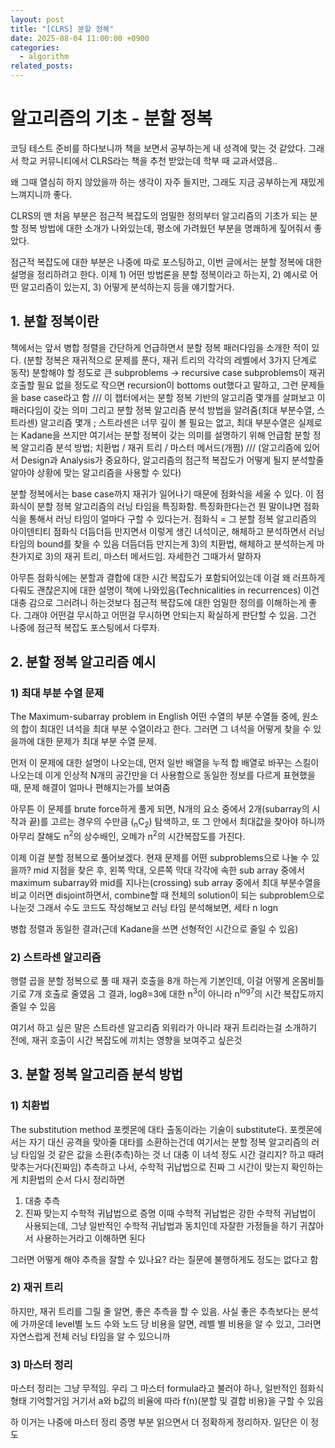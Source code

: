 ```yaml
---
layout: post
title: "[CLRS] 분할 정복"
date: 2025-08-04 11:00:00 +0900
categories:
  - algorithm
related_posts:
---
```


# 알고리즘의 기초 - 분할 정복

<!-- 부제목이 있다면 작성 -->

코딩 테스트 준비를 하다보니까 책을 보면서 공부하는게 내 성격에 맞는 것 같았다.
그래서 학교 커뮤니티에서 CLRS라는 책을 추천 받았는데 학부 때 교과서였음..

왜 그때 열심히 하지 않았을까 하는 생각이 자주 들지만, 그래도 지금 공부하는게 재밌게 느껴지니까 좋다.

CLRS의 맨 처음 부분은 점근적 복잡도의 엄밀한 정의부터 알고리즘의 기초가 되는 분할 정복 방법에 대한 소개가 나와있는데, 평소에 가려웠던 부분을 명쾌하게 짚어줘서 좋았다.

점근적 복잡도에 대한 부분은 나중에 따로 포스팅하고, 이번 글에서는 분할 정복에 대한 설명을 정리하려고 한다.
이제 1) 어떤 방법론을 분할 정복이라고 하는지, 2) 예시로 어떤 알고리즘이 있는지, 3) 어떻게 분석하는지 등을 얘기할거다.

## 1. 분할 정복이란

책에서는 앞서 병합 정렬을 간단하게 언급하면서 분할 정복 패러다임을 소개한 적이 있다.
(분할 정복은 재귀적으로 문제를 푼다, 재귀 트리의 각각의 레벨에서 3가지 단계로 동작)
분할해야 할 정도로 큰 subproblems -> recursive case
subproblems이 재귀호출할 필요 없을 정도로 작으면 recursion이 bottoms out했다고 말하고, 그런 문제들을 base case라고 함
///
이 챕터에서는 분할 정복 기반의 알고리즘 몇개를 살펴보고 이 패러다임이 갖는 의미
그리고 분할 정복 알고리즘 분석 방법을 알려줌(최대 부분수열, 스트라센)
알고리즘 몇개 ; 스트라센은 너무 깊이 볼 필요는 없고, 최대 부분수열은 실제로는 Kadane을 쓰지만
여기서는 분할 정복이 갖는 의미를 설명하기 위해 언급함
분할 정복 알고리즘 분석 방법; 치환법 / 재귀 트리 / 마스터 메서드(개쩜)
///
(알고리즘에 있어서 Design과 Analysis가 중요하다, 알고리즘의 점근적 복잡도가 어떻게 될지 분석할줄 알아야 상황에 맞는 알고리즘을 사용할 수 있다)

분할 정복에서는 base case까지 재귀가 일어나기 때문에 점화식을 세울 수 있다.
이 점화식이 분할 정복 알고리즘의 러닝 타임을 특징화함. 특징화한다는건 뭔 말이냐면
점화식을 통해서 러닝 타임이 얼마다 구할 수 있다는거. 점화식 = 그 분할 정복 알고리즘의 아이덴티티
점화식 더듬더듬 만지면서 이렇게 생긴 녀석이군, 해체하고 분석하면서 러닝 타임의 bound를 찾을 수 있음
더듬더듬 만지는게 3)의 치환법, 해체하고 분석하는게 마찬가지로 3)의 재귀 트리, 마스터 메서드임. 자세한건 그때가서 말하자

아무튼 점화식에는 분할과 결합에 대한 시간 복잡도가 포함되어있는데 이걸 왜 러프하게 다뤄도 괜찮은지에 대한 설명이 책에 나와있음(Technicalities in recurrences)
이건 대충 감으로 그러려니 하는것보다 점근적 복잡도에 대한 엄밀한 정의를 이해하는게 좋다. 그래야 어떤걸 무시하고 어떤걸 무시하면 안되는지 확실하게 판단할 수 있음. 그건 나중에 점근적 복잡도 포스팅에서 다루자.

## 2. 분할 정복 알고리즘 예시

### 1) 최대 부분 수열 문제

The Maximum-subarray problem in English
어떤 수열의 부분 수열들 중에, 원소의 합이 최대인 녀석을 최대 부분 수열이라고 한다.
그러면 그 녀석을 어떻게 찾을 수 있을까에 대한 문제가 최대 부분 수열 문제.

먼저 이 문제에 대한 설명이 나오는데, 먼저 일반 배열을 누적 합 배열로 바꾸는 스킬이 나오는데 이게 인상적
N개의 공간만을 더 사용함으로 동일한 정보를 다르게 표현했을 때, 문제 해결이 얼마나 편해지는가를 보여줌

아무튼 이 문제를 brute force하게 풀게 되면, N개의 요소 중에서 2개(subarray의 시작과 끝)를 고르는 경우의 수만큼 (<sub>n</sub>C<sub>2</sub>) 탐색하고, 또 그 안에서 최대값을 찾아야 하니까 아무리 잘해도 n<sup>2</sup>의 상수배인, 오메가 n<sup>2</sup>의 시간복잡도를 가진다.

이제 이걸 분할 정복으로 풀어보겠다. 현재 문제를 어떤 subproblems으로 나눌 수 있을까?
mid 지점을 찾은 후, 왼쪽 막대, 오른쪽 막대 각각에 속한 sub array 중에서 maximum subarray와
mid를 지나는(crossing) sub array 중에서 최대 부분수열을 비교
이러면 disjoint하면서, combine할 때 전체의 solution이 되는 subproblem으로 나눈것
그래서 수도 코드도 작성해보고 러닝 타임 분석해보면, 세타 n logn

병합 정렬과 동일한 결과(근데 Kadane을 쓰면 선형적인 시간으로 줄일 수 있음)

### 2) 스트라센 알고리즘

행렬 곱을 분할 정복으로 풀 때
재귀 호출을 8개 하는게 기본인데, 이걸 어떻게 온몸비틀기로 7개 호출로 줄였음
그 결과, log8=3에 대한 n<sup>3</sup>이 아니라 n<sup>log7</sup>의 시간 복잡도까지 줄일 수 있음

여기서 하고 싶은 말은 스트라센 알고리즘 외워라가 아니라
재귀 트리라는걸 소개하기 전에, 재귀 호출이 시간 복잡도에 끼치는 영향을 보여주고 싶은것

## 3. 분할 정복 알고리즘 분석 방법

### 1) 치환법

The substitution method
포켓몬에 대타 출동이라는 기술이 substitute다. 포켓몬에서는 자기 대신 공격을 맞아줄 대타를 소환하는건데
여기서는 분할 정복 알고리즘의 러닝 타임일 것 같은 값을 소환(추측)하는 것
너 대충 이 녀석 정도 시간 걸리지? 하고 때려맞추는거다(진짜임)
추측하고 나서, 수학적 귀납법으로 진짜 그 시간이 맞는지 확인하는게 치환법의 순서
다시 정리하면

1. 대충 추측
2. 진짜 맞는지 수학적 귀납법으로 증명
   이때 수학적 귀납법은 강한 수학적 귀납법이 사용되는데, 그냥 일반적인 수학적 귀납법과 동치인데
   자잘한 가정들을 하기 귀찮아서 사용하는거라고 이해하면 된다

그러면 어떻게 해야 추측을 잘할 수 있나요? 라는 질문에 불행하게도 정도는 없다고 함

### 2) 재귀 트리

하지만, 재귀 트리를 그릴 줄 알면, 좋은 추측을 할 수 있음. 사실 좋은 추측보다는 분석에 가까운데
level별 노드 수와 노드 당 비용을 알면, 레벨 별 비용을 알 수 있고, 그러면 자연스럽게 전체 러닝 타임을 알 수 있으니까

### 3) 마스터 정리

마스터 정리는 그냥 무적임. 우리 그 마스터 formula라고 불러야 하나, 일반적인 점화식 형태 기억할거임
거기서 a와 b값의 비율에 따라 f(n)(분할 및 결합 비용)을 구할 수 있음

하 이거는 나중에 마스터 정리 증명 부분 읽으면서 더 정확하게 정리하자. 일단은 이 정도
